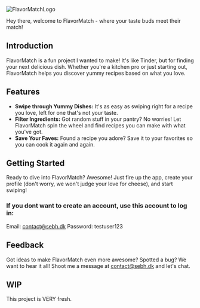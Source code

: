 ![FlavorMatchLogo](https://github.com/sebhansen/FlavorMatch/assets/70775633/2d0a9cb7-13fc-4ebf-b10e-b836825cfe80)


Hey there, welcome to FlavorMatch - where your taste buds meet their match!

## Introduction
FlavorMatch is a fun project I wanted to make! It's like Tinder, but for finding your next delicious dish. Whether you're a kitchen pro or just starting out, FlavorMatch helps you discover yummy recipes based on what you love.

## Features
- **Swipe through Yummy Dishes:** It's as easy as swiping right for a recipe you love, left for one that's not your taste.
- **Filter Ingredients:** Got random stuff in your pantry? No worries! Let FlavorMatch spin the wheel and find recipes you can make with what you've got.
- **Save Your Faves:** Found a recipe you adore? Save it to your favorites so you can cook it again and again.

## Getting Started
Ready to dive into FlavorMatch? Awesome! Just fire up the app, create your profile (don't worry, we won't judge your love for cheese), and start swiping!
### If you dont want to create an account, use this account to log in:
Email: contact@sebh.dk
Password: testuser123

## Feedback
Got ideas to make FlavorMatch even more awesome? Spotted a bug? We want to hear it all! Shoot me a message at contact@sebh.dk and let's chat.

## WIP
This project is VERY fresh.
